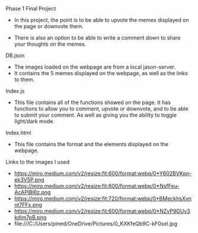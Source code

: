 Phase 1 Final Project

- In this project, the point is to be able to upvote the memes displayed on the page or downvote them.

- There is also an option to be able to write a comment down to share your thoughts on the memes.

DB.json

- The images loaded on the webpage are from a local jason-server.
- It contains the 5 memes displayed on the webpage, as well as the links to them.

Index.js

- This file contains all of the functions showed on the page. It has functions to allow you to comment, upvote or downvote, and to be able to submit your comment. As well as giving you the ability to toggle light/dark mode. 

Index.html 

- This file contains the format and the elements displayed on the webpage.

Links to the images I used 
 - https://miro.medium.com/v2/resize:fit:600/format:webp/0*Y602BVKpn-ek3V5P.png
 - https://miro.medium.com/v2/resize:fit:600/format:webp/0*NsfFeu-AcAPlBl6z.png
 - https://miro.medium.com/v2/resize:fit:720/format:webp/0*BMeckhsXvnnt7FFx.png
 - https://miro.medium.com/v2/resize:fit:600/format:webp/0*NZvP9GUv3kdjm7pB.png
 - file:///C:/Users/pined/OneDrive/Pictures/0_KXKfeQb9C-kF0sel.jpg